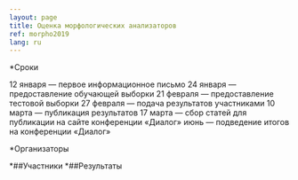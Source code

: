 ```yaml
---
layout: page
title: Оценка морфологических анализаторов
ref: morpho2019
lang: ru
---
```

*Сроки

12 января  — первое информационное письмо
24 января — предоставление обучающей выборки
21 февраля — предоставление тестовой выборки
27 февраля — подача результатов участниками
10 марта — публикация результатов
17 марта  — сбор статей для публикации на сайте конференции «Диалог»
июнь — подведение итогов на конференции «Диалог»


*Организаторы


*##Участники
*##Результаты